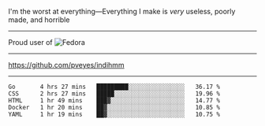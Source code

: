 I'm the worst at everything—Everything I make is *very* useless, poorly made, and horrible

___
Proud user of ![Fedora](https://img.shields.io/badge/-Fedora-blue?style=flat-square&logo=fedora)

___
https://github.com/pveyes/indihmm

___
<!--START_SECTION:waka-->
```text
Go       4 hrs 27 mins   █████████░░░░░░░░░░░░░░░░   36.17 % 
CSS      2 hrs 27 mins   █████░░░░░░░░░░░░░░░░░░░░   19.96 % 
HTML     1 hr 49 mins    ███▓░░░░░░░░░░░░░░░░░░░░░   14.77 % 
Docker   1 hr 20 mins    ██▓░░░░░░░░░░░░░░░░░░░░░░   10.85 % 
YAML     1 hr 19 mins    ██▓░░░░░░░░░░░░░░░░░░░░░░   10.75 % 
```
<!--END_SECTION:waka-->
